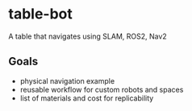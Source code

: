 # table-bot
A table that navigates using SLAM, ROS2, Nav2

## Goals

* physical navigation example
* reusable workflow for custom robots and spaces
* list of materials and cost for replicability
